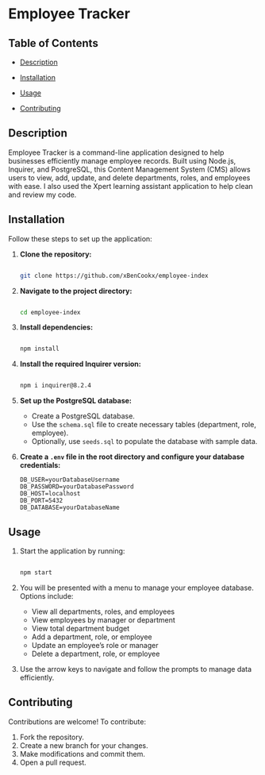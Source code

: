 # Employee Tracker  

## Table of Contents  

- [Description](#description)  

- [Installation](#installation)

- [Usage](#usage)  

- [Contributing](#contributing)

## Description  

Employee Tracker is a command-line application designed to help businesses efficiently manage employee records. Built using Node.js, Inquirer, and PostgreSQL, this Content Management System (CMS) allows users to view, add, update, and delete departments, roles, and employees with ease. I also used the Xpert learning assistant application to help clean and review my code.

## Installation  

Follow these steps to set up the application:  

1. **Clone the repository:**  

   ```bash

   git clone https://github.com/xBenCookx/employee-index

   ```  

2. **Navigate to the project directory:**  

   ```bash

   cd employee-index

   ```  

3. **Install dependencies:**  

   ```bash

   npm install

   ```  

4. **Install the required Inquirer version:**  

   ```bash

   npm i inquirer@8.2.4

   ```  

5. **Set up the PostgreSQL database:**  
   - Create a PostgreSQL database.  
   - Use the `schema.sql` file to create necessary tables (department, role, employee).  
   - Optionally, use `seeds.sql` to populate the database with sample data.  

6. **Create a `.env` file in the root directory and configure your database credentials:**  

   ```plaintext
   DB_USER=yourDatabaseUsername
   DB_PASSWORD=yourDatabasePassword
   DB_HOST=localhost
   DB_PORT=5432
   DB_DATABASE=yourDatabaseName
   ```  

## Usage  

1. Start the application by running:  

   ```bash

   npm start

   ```  

2. You will be presented with a menu to manage your employee database. Options include:  
   - View all departments, roles, and employees  
   - View employees by manager or department  
   - View total department budget  
   - Add a department, role, or employee  
   - Update an employee’s role or manager  
   - Delete a department, role, or employee  

3. Use the arrow keys to navigate and follow the prompts to manage data efficiently.  

## Contributing  

Contributions are welcome! To contribute:  

1. Fork the repository.  
2. Create a new branch for your changes.  
3. Make modifications and commit them.  
4. Open a pull request.  
